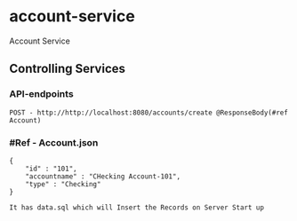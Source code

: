 # account-service
Account Service

## Controlling Services
### API-endpoints
```
POST - http://http://localhost:8080/accounts/create @ResponseBody(#ref Account)
```
### #Ref - Account.json
```
{
    "id" : "101",
    "accountname" : "CHecking Account-101",
    "type" : "Checking"
}

```
```
It has data.sql which will Insert the Records on Server Start up
```